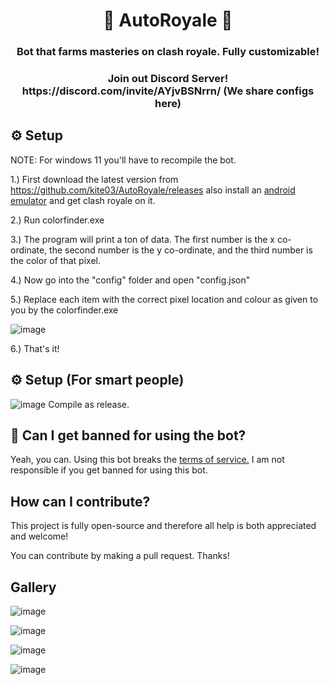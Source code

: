 <h1 align="center">👑 AutoRoyale 👑</h1>
<h3 align="center">Bot that farms masteries on clash royale. Fully customizable!</h3> 
<h3 align="center">Join out Discord Server! https://discord.com/invite/AYjvBSNrrn/ (We share configs here)</h3> 

## ⚙ Setup

NOTE: For windows 11 you'll have to recompile the bot.

1.) First download the latest version from https://github.com/kite03/AutoRoyale/releases also install an [android emulator](https://bluestacks.com/) and get clash royale on it.

2.) Run colorfinder.exe

3.) The program will print a ton of data. The first number is the x co-ordinate, the second number is the y co-ordinate, and the third number is the color of that pixel.

4.) Now go into the "config" folder and open "config.json"

5.) Replace each item with the correct pixel location and colour as given to you by the colorfinder.exe

![image](https://user-images.githubusercontent.com/67329371/169617086-6a8fcb46-c16e-48f7-bdb5-67df32e34f07.png)

6.) That's it!

## ⚙ Setup (For smart people)
![image](https://user-images.githubusercontent.com/67329371/169616881-4f57d2d1-7acb-4613-a7e2-c6e55542b08a.png)
Compile as release.

## 📖 Can I get banned for using the bot?

Yeah, you can. Using this bot breaks the [terms of service.](https://supercell.com/en/terms-of-service/) I am not responsible if you get banned for using this bot.

## How can I contribute?
This project is fully open-source and therefore all help is both appreciated and welcome!

You can contribute by making a pull request. Thanks!

## Gallery

![image](https://user-images.githubusercontent.com/67329371/169617395-fe113a2d-1f96-4296-852a-a205628e537c.png)

![image](https://user-images.githubusercontent.com/67329371/169617475-3403c54b-9c22-4971-9678-f406140174b1.png)

![image](https://user-images.githubusercontent.com/67329371/169617490-2af3b85e-cfdd-4445-8eea-39552e962490.png)

![image](https://user-images.githubusercontent.com/67329371/169617506-0f2482e4-fa6b-48f1-a88d-478fe7ea02d0.png)
